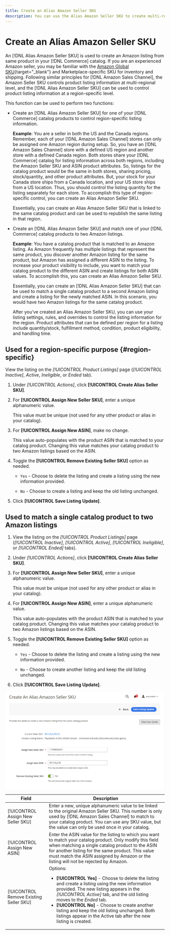 ```yaml
---
title: Create an Alias Amazon Seller SKU
description: You can use the Alias Amazon Seller SKU to create multi-regional Amazon listings from your Commerce catalog products.
---
```


# Create an Alias Amazon Seller SKU

An [!DNL Alias Amazon Seller SKU] is used to create an Amazon listing from same product in your [!DNL Commerce] catalog. If you are an experienced Amazon seller, you may be familiar with the [Amazon Global SKU](https://sellercentral.amazon.com/gp/help/external/help.html?itemID=201394090){target="_blank"} and Marketplace-specific SKU for inventory and shipping. Following similar principles for [!DNL Amazon Sales Channel], the Amazon Seller SKU controls product listing information at multi-regional level, and the [!DNL Alias Amazon Seller SKU] can be used to control product listing information at a region-specific level.

This function can be used to perform two functions:

- Create an [!DNL Alias Amazon Seller SKU] for one of your [!DNL Commerce] catalog products to control region-specific listing information.

    **Example**: You are a seller in both the US and the Canada regions. Remember, each of your [!DNL Amazon Sales Channel] stores can only be assigned one Amazon region during setup. So, you have an [!DNL Amazon Sales Channel] store with a defined US region and another store with a defined Canada region. Both stores share your [!DNL Commerce] catalog for listing information across both regions, including the Amazon Seller SKU and ASIN product attributes. So, listings for the catalog product would be the same in both stores, sharing pricing, stock/quantity, and other product attributes. But, your stock for your Canada store ships from a Canada location, and your US store ships from a US location. Thus, you should control the listing quantity for the listing separately for each store. To accomplish this type of region-specific control, you can create an Alias Amazon Seller SKU.

    Essentially, you can create an Alias Amazon Seller SKU that is linked to the same catalog product and can be used to republish the same listing in that region.

- Create an [!DNL Alias Amazon Seller SKU] and match one of your [!DNL Commerce] catalog products to two Amazon listings.

    **Example**: You have a catalog product that is matched to an Amazon listing. As Amazon frequently has multiple listings that represent the same product, you discover another Amazon listing for the same product, but Amazon has assigned a different ASIN to the listing. To increase your product visibility to include, you want to match your catalog product to the different ASIN and create listings for both ASIN values. To accomplish this, you can create an Alias Amazon Seller SKU.

    Essentially, you can create an [!DNL Alias Amazon Seller SKU] that can be used to match a single catalog product to a second Amazon listing and create a listing for the newly matched ASIN. In this scenario, you would have two Amazon listings for the same catalog product.

    After you've created an Alias Amazon Seller SKU, you can use your listing settings, rules, and overrides to control the listing information for the region. Product attributes that can be defined per region for a listing include quantity/stock, fulfillment method, condition, product eligibility, and handling time.

## Used for a region-specific purpose {#region-specific}

View the listing on the _[!UICONTROL Product Listings]_ page (_[!UICONTROL Inactive]_, _Active_, _Ineligible_, or _Ended_ tab).

1. Under _[!UICONTROL Actions]_, click **[!UICONTROL Create Alias Seller SKU]**.

1. For **[!UICONTROL Assign New Seller SKU]**, enter a unique alphanumeric value.

    This value must be unique (not used for any other product or alias in your catalog).

1. For **[!UICONTROL Assign New ASIN]**, make no change.

    This value auto-populates with the product ASIN that is matched to your catalog product. Changing this value matches your catalog product to two Amazon listings based on the ASIN.

1. Toggle the **[!UICONTROL Remove Existing Seller SKU]** option as needed.

   - `Yes` - Choose to delete the listing and create a listing using the new information provided.

   - `No` - Choose to create a listing and keep the old listing unchanged.

1. Click **[!UICONTROL Save Listing Update]**.

## Used to match a single catalog product to two Amazon listings

1. View the listing on the _[!UICONTROL Product Listings]_ page (_[!UICONTROL Inactive]_, _[!UICONTROL Active]_, _[!UICONTROL Ineligible]_, or _[!UICONTROL Ended]_ tabs).

1. Under _[!UICONTROL Actions]_, click **[!UICONTROL Create Alias Seller SKU]**.

1. For **[!UICONTROL Assign New Seller SKU]**, enter a unique alphanumeric value.

    This value must be unique (not used for any other product or alias in your catalog).

1. For **[!UICONTROL Assign New ASIN]**, enter a unique alphanumeric value.

    This value auto-populates with the product ASIN that is matched to your catalog product. Changing this value matches your catalog product to two Amazon listings based on the ASIN.

1. Toggle the **[!UICONTROL Remove Existing Seller SKU]** option as needed.

   - `Yes` - Choose to delete the listing and create a listing using the new information provided.

   - `No` - Choose to create another listing and keep the old listing unchanged.

1. Click **[!UICONTROL Save Listing Update]**.

![create an Alias Amazon Seller SKU](assets/amazon-alias-sku-create.png)

|Field|Description|
|--- |--- |
|[!UICONTROL Assign New Seller SKU]|Enter a new, unique alphanumeric value to be linked to the original Amazon Seller SKU. This number is only used by [!DNL Amazon Sales Channel] to match to your catalog product. You can use any SKU value, but the value can only be used once in your catalog. |
|[!UICONTROL Assign New ASIN]|Enter the ASIN value for the listing to which you want to match your catalog product. Only modify this field when matching a single catalog product to the ASIN for another listing for the same product. This value must match the ASIN assigned by Amazon or the listing will not be rejected by Amazon. |
|[!UICONTROL Remove Existing Seller SKU]|Options:<ul><li>**[!UICONTROL Yes]** - Choose to delete the listing and create a listing using the new information provided. The new listing appears in the _[!UICONTROL Active]_ tab, and the old listing moves to the _Ended_ tab.</li><li>**[!UICONTROL No]** - Choose to create another listing and keep the old listing unchanged. Both listings appear in the Active tab after the new listing is created.</li></ul> |
